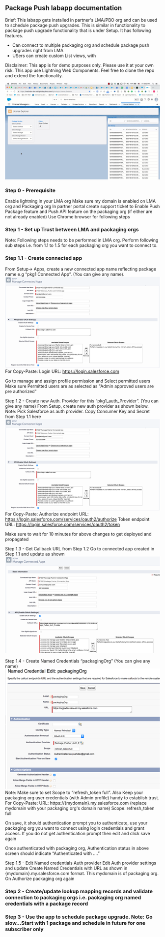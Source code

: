 ## Package Push labapp documentation

Brief:
This labapp gets installed in partner's LMA/PBO org and can be used to schedule package push upgrades. This is similar in functionality to package push upgrade functionality that is under Setup. It has following features. 
- Can connect to multiple packaging org and schedule package push upgrades right from LMA 
- USers can create custom List views, with 

Disclaimer:
This app is for demo purposes only. Please use it at your own risk. This app use Lightning Web Components. Feel free to clone the repo and extend the functionality.

![Application in action](/images/pushupgrade-labapp-UI.gif)

### Step 0 - Prerequisite
Enable lightning in your LMA org
Make sure my domain is enabled on LMA org and Packaging org 
In partner portal create support ticket to Enable Push Package feature and Push API feature on the packaging org (if either are not already enabled)
Use Chrome browser for following steps

### Step 1 - Set up Trust between LMA and packaging orgs
Note: Following steps needs to be performed in LMA org. Perform following sub steps i.e. from 1.1 to 1.5 for each packaging org you want to connect to.

### Step 1.1 - Create connected app 
From Setup-> Apps, create a new connected app name reflecting package name e.g “pkg1 Connected App”. (You can give any name). 
![Create connected app](/images/create-connectedapp.png)
For Copy-Paste:
Login URL: https://login.salesforce.com

Go to manage and assign profile permission and Select permitted users 
Make sure Permitted users are as selected as "Admin approved users are pre authorized"

Step 1.2 - Create new Auth. Provider for this “pkg1_auth_Provider”. (You can give any name)
From Setup, create new auth provider as shown below. 
Note: Pick Salesforce as auth provider. Copy Consumer Key and Secret from Step 1.1 here
![Create Auth provider](/images/create-connectedapp.png)
For Copy-Paste:
Authorize endpoint URL: https://login.salesforce.com/services/oauth2/authorize
Token endpoint URL: https://login.salesforce.com/services/oauth2/token

Make sure to wait for 10 minutes for above changes to get deployed and propagated

Step 1.3 - Get Callback URL from Step 1.2 
Go to connected app created in Step 1.1 and update as shown 
![Update connected app](/images/update-connectedapp.png)

Step 1.4 - Create Named Credentials “packagingOrg” (You can give any name)
![Create named credentials](/images/create-named-credentials.png)
Note: Make sure to set Scope to “refresh_token full”. Also 
Keep your packaging org user credentials (with Admin profile) handy to establish trust.
For Copy-Paste:
URL: https://{mydomain}.my.salesforce.com (replace mydomain with your packaging org's domain name)
Scope: refresh_token full

On save, it should authentication prompt you to authenticate, use your packaging org you want to connect using login credentials and grant access. If you do not get authentication prompt then edit and click save again

Once authenticated with packaging org, Authentication status in above screen should indicate “Authenticated with ….”

Step 1.5 - Edit Named credentials Auth provider 
Edit Auth provider settings and update Create Named Credentials with URL as shown in {mydomain}.my.salesforce.com format. This mydomain is of packaging org. On Authorize packaging org again


### Step 2 - Create/update lookup mapping records and validate connection to packaging orgs i.e. packaging org named credentials with a package record


### Step 3 - Use the app to schedule package upgrade. Note: Go slow...Start with 1 package and schedule in future for one subscriber only



